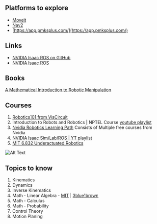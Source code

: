 ## Platforms to explore
- [Moveit](http://picknik.ai/moveit/)
- [Nav2](https://docs.nav2.org/index.html)
- [https://app.pmksplus.com/](https://app.pmksplus.com/)
## Links 
- [NVIDIA Isaac ROS on GitHub](https://github.com/NVIDIA-ISAAC-ROS)
- [NVIDIA Isaac ROS](https://nvidia-isaac-ros.github.io/)

## Books
[A Mathematical Introduction to Robotic Manipulation](https://www.cse.lehigh.edu/~trink/Courses/RoboticsII/reading/murray-li-sastry-94-complete.pdf)

## Courses
1. [Robotics101 from VisCircuit](https://robotics101-viscircuit.web.app/robotics/translation)
2. Introduction to Robots and Robotics | NPTEL Course [youtube playlist](https://www.youtube.com/watch?v=rYWJdZ5qg6M&list=PLbRMhDVUMngcdUbBySzyzcPiFTYWr4rV_)
3. [Nvidia Robotics Learning Path](https://nvdam.widen.net/s/brxsxxtskb/dli-learning-journey-2009000-r5-web) Consists of Multiple free courses from Nvidia
4. [NVIDIA Isaac Sim/Lab/ROS | YT playlist](https://www.youtube.com/watch?v=2FYBaDzcm6k&list=PL5XrKGU0rYkg5u98fsi5yBCXVuguyQZ9Z)
5. [MIT 6.832 Underactuated Robotics](https://www.youtube.com/watch?v=Z8oMbOj9IWM)

![Alt Text](https://media.tenor.com/BA62eweT4sMAAAAM/10years-for-visual-wonder-robo-rajinikanth.gif)

## Topics to know
1. Kinematics
2. Dynamics
3. Inverse Kinematics
4. Math - Linear Algebra - [MIT](https://web.mit.edu/18.06/www/) | [3blue1brown](https://www.youtube.com/watch?v=fNk_zzaMoSs&list=PLZHQObOWTQDPD3MizzM2xVFitgF8hE_ab)
5. Math - Calculus
6. Math - Probability
7. Control Theory
8. Motion Planing
